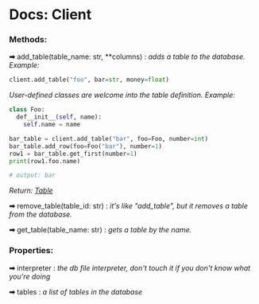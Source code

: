 # Docs: Client

### Methods:

**➡** add_table(table_name: str, **columns) : *adds a table to the database. Example:*
```python
client.add_table("foo", bar=str, money=float)
```
*User-defined classes are welcome into the table definition. Example:*
```python
class Foo:
  def__init__(self, name):
    self.name = name

bar_table = client.add_table("bar", foo=Foo, number=int)
bar_table.add_row(foo=Foo("bar"), number=1)
row1 = bar_table.get_first(number=1)
print(row1.foo.name)

# output: bar
```
*Return: [Table](https://github.com/HidekiHrk/JLDB/blob/master/docs/table.md)*

**➡** remove_table(table_id: str) : *it's like "add_table", but it removes a table from the database.*

**➡** get_table(table_name: str) : *gets a table by the name.*

### Properties:

**➡** interpreter : *the db file interpreter, don't touch it if you don't know what you're doing*

**➡** tables : *a list of tables in the database*
